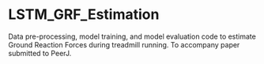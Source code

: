 # LSTM_GRF_Estimation
Data pre-processing, model training, and model evaluation code to estimate Ground Reaction Forces during treadmill running. To accompany paper submitted to PeerJ. 
